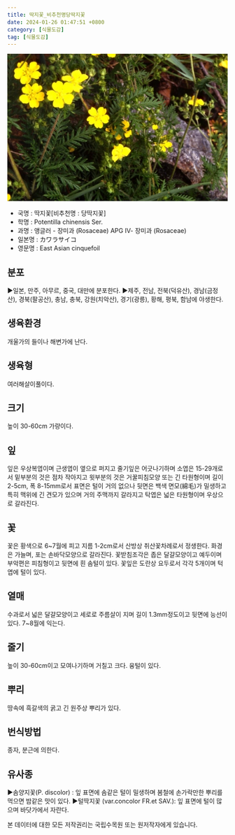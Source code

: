 ```yaml
---
title: 딱지꽃_비추천명당딱지꽃
date: 2024-01-26 01:47:51 +0800
category: [식물도감]
tag: [식물도감]
---
```




![딱지꽃[비추천명 : 당딱지꽃]](/assets/img/fileUpload/plants/basic/Rosaceae/Potentilla/13367/1_th2.JPG)
- 국명 : 딱지꽃[비추천명 : 당딱지꽃]
- 학명 : Potentilla chinensis Ser.
- 과명 : 앵글러 - 장미과 (Rosaceae) APG Ⅳ- 장미과 (Rosaceae)
- 일본명 : カワラサイコ
- 영문명 : East Asian cinquefoil


## 분포
▶일본, 만주, 아무르, 중국, 대만에 분포한다.
▶제주, 전남, 전북(덕유산), 경남(금정산), 경북(팔공산), 충남, 충북, 강원(치악산), 경기(광릉), 황해, 평북, 함남에 야생한다.
## 생육환경
개울가의 들이나 해변가에 난다.
## 생육형
여러해살이풀이다.
## 크기
높이 30-60cm 가량이다.
## 잎
잎은 우상복엽이며 근생엽이 옆으로 퍼지고 줄기잎은 어긋나기하며 소엽은 15-29개로서 밑부분의 것은 점차 작아지고 윗부분의 것은 거꿀피침모양 또는 긴 타원형이며 길이 2-5cm, 폭 8-15mm로서 표면은 털이 거의 없으나 뒷면은 백색 면모(綿毛)가 밀생하고 특히 맥위에 긴 견모가 있으며 거의 주맥까지 갈라지고 탁엽은 넓은 타원형이며 우상으로 갈라진다.
## 꽃
꽃은 황색으로 6~7월에 피고 지름 1-2cm로서 산방상 취산꽃차례로서 정생한다. 화경은 가늘며, 포는 손바닥모양으로 갈라진다. 꽃받침조각은 좁은 달걀모양이고 예두이며 부악편은 피침형이고 뒷면에 흰 솜털이 있다. 꽃잎은 도란상 요두로서 각각 5개이며 턱엽에 털이 있다.
## 열매
수과로서 넓은 달걀모양이고 세로로 주름살이 지며 길이 1.3mm정도이고 뒷면에 능선이 있다. 7~8월에 익는다.
## 줄기
높이 30-60cm이고 모여나기하며 거칠고 크다. 융털이 있다.
## 뿌리
땅속에 흑갈색의 굵고 긴 원주상 뿌리가 있다.
## 번식방법
종자, 분근에 의한다.
## 유사종
▶솜양지꽃(P. discolor) : 잎 표면에 솜같은 털이 밀생하며 봄철에 손가락만한 뿌리를 먹으면 밤같은 맛이 있다.
▶털딱지꽃 (var.concolor FR.et SAV.):  잎 표면에 털이 많으며 바닷가에서 자란다.






본 데이터에 대한 모든 저작권리는 국립수목원 또는 원저작자에게 있습니다.

